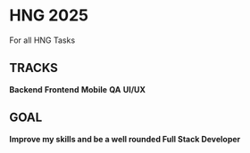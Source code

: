 # HNG 2025
For all HNG Tasks

## TRACKS
**Backend**
**Frontend**
**Mobile**
**QA**
**UI/UX**

## GOAL
**Improve my skills and be a well rounded Full Stack Developer**
